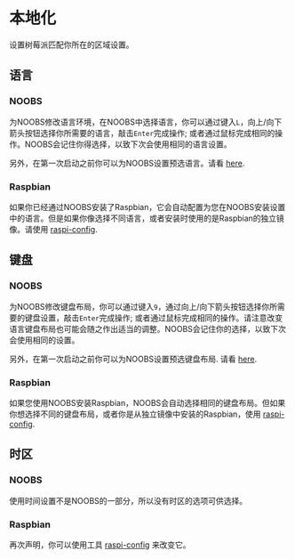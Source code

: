 # 本地化

设置树莓派匹配你所在的区域设置。


## 语言

### NOOBS

为NOOBS修改语言环境，在NOOBS中选择语言，你可以通过键入`L`，向上/向下箭头按钮选择你所需要的语言，敲击`Enter`完成操作; 或者通过鼠标完成相同的操作。NOOBS会记住你得选择，以致下次会使用相同的语言设置。

另外，在第一次启动之前你可以为NOOBS设置预选语言。请看 [here](https://github.com/raspberrypi/noobs/blob/master/README.md#how-to-change-the-default-language-keyboard-layout-display-mode-or-boot-partition).

### Raspbian

如果你已经通过NOOBS安装了Raspbian，它会自动配置为您在NOOBS安装设置中的语言。但是如果你像选择不同语言，或者安装时使用的是Raspbian的独立镜像。请使用 [raspi-config](raspi-config.md#change-locale).


## 键盘

### NOOBS

为NOOBS修改键盘布局，你可以通过键入`9`，通过向上/向下箭头按钮选择你所需要的键盘设置，敲击`Enter`完成操作; 或者通过鼠标完成相同的操作。请注意改变语言键盘布局也可能会随之作出适当的调整。NOOBS会记住你的选择，以致下次会使用相同的设置。

另外，在第一次启动之前你可以为NOOBS设置预选键盘布局. 请看 [here](https://github.com/raspberrypi/noobs/blob/master/README.md#how-to-change-the-default-language-keyboard-layout-display-mode-or-boot-partition).

### Raspbian

如果您使用NOOBS安装Raspbian，NOOBS会自动选择相同的键盘布局。但如果你想选择不同的键盘布局，或者你是从独立镜像中安装的Raspbian，使用 [raspi-config](raspi-config.md#change-keyboard-layout).

## 时区

### NOOBS

使用时间设置不是NOOBS的一部分，所以没有时区的选项可供选择。

### Raspbian

再次声明，你可以使用工具 [raspi-config](raspi-config.md#change-timezone) 来改变它。

